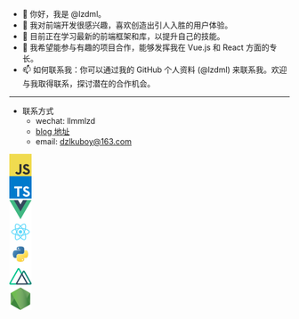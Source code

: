 - 👋 你好，我是 @lzdml。
- 👀 我对前端开发很感兴趣，喜欢创造出引人入胜的用户体验。
- 🌱 目前正在学习最新的前端框架和库，以提升自己的技能。
- 💞️ 我希望能参与有趣的项目合作，能够发挥我在 Vue.js 和 React 方面的专长。
- 📫 如何联系我：你可以通过我的 GitHub 个人资料 (@lzdml) 来联系我。欢迎与我取得联系，探讨潜在的合作机会。

---

- 联系方式
  - wechat: llmmlzd
  - [blog 地址](https://du_zhao_lin.gitee.io/vitepress-template/)
  - email: dzlkuboy@163.com

<div style="display: grid; ">
  <img style="width: 40px;height:40px;margin-right: 10px;" src="https://github.com/github/explore/blob/main/topics/javascript/javascript.png" />
  <img style="width: 40px;height:40px;margin-right: 10px;" src="https://github.com/github/explore/blob/main/topics/typescript/typescript.png" />
  <img style="width: 40px;height:40px;margin-right: 10px;" src="https://github.com/github/explore/blob/main/topics/vue/vue.png" />
  <img style="width: 40px;height:40px;margin-right: 10px;" src="https://github.com/github/explore/blob/main/topics/react/react.png" />
  <img style="width: 40px;height:40px;margin-right: 10px;" src="https://github.com/github/explore/blob/main/topics/python/python.png" />
  <img style="width: 40px;height:40px;margin-right: 10px;" src="https://github.com/github/explore/blob/main/topics/nuxt/nuxt.png" />
  <img style="width: 40px;height:40px;" src="https://github.com/github/explore/blob/main/topics/nodejs/nodejs.png" />
</div>

<!---
lzdml/lzdml is a ✨ special ✨ repository because its `README.md` (this file) appears on your GitHub profile.
You can click the Preview link to take a look at your changes.
--->

